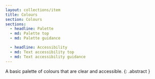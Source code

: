 ```yaml
---
layout: collections/item
title: Colours
section: Colours
sections:
  - headline: Palette
  - md: Palette top
  - md: Palette guidance

  - headline: Accessibility
  - md: Text accessibility top
  - md: Text accessibility guidance
---
```


A basic palette of colours that are clear and accessible.
{: .abstract }
